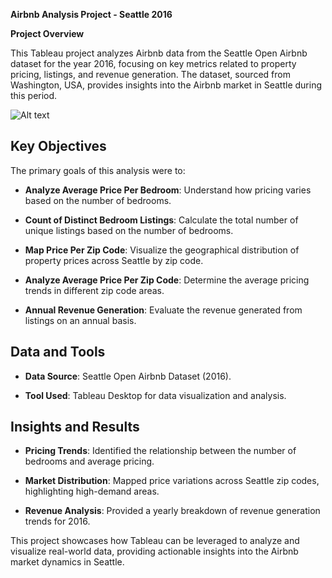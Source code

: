 **Airbnb Analysis Project - Seattle 2016**

**Project Overview**

This Tableau project analyzes Airbnb data from the Seattle Open Airbnb dataset for the year 2016, focusing on key metrics related to property pricing, listings, and revenue generation. The dataset, sourced from Washington, USA, provides insights into the Airbnb market in Seattle during this period.


![Alt text]()



## Key Objectives  

The primary goals of this analysis were to:  

- **Analyze Average Price Per Bedroom**: Understand how pricing varies based on the number of bedrooms.  

- **Count of Distinct Bedroom Listings**: Calculate the total number of unique listings based on the number of bedrooms.  

- **Map Price Per Zip Code**: Visualize the geographical distribution of property prices across Seattle by zip code.  

- **Analyze Average Price Per Zip Code**: Determine the average pricing trends in different zip code areas.  

- **Annual Revenue Generation**: Evaluate the revenue generated from listings on an annual basis.

## Data and Tools  

- **Data Source**: Seattle Open Airbnb Dataset (2016).  

- **Tool Used**: Tableau Desktop for data visualization and analysis.  

## Insights and Results  

- **Pricing Trends**: Identified the relationship between the number of bedrooms and average pricing.  

- **Market Distribution**: Mapped price variations across Seattle zip codes, highlighting high-demand areas.  

- **Revenue Analysis**: Provided a yearly breakdown of revenue generation trends for 2016.

This project showcases how Tableau can be leveraged to analyze and visualize real-world data, providing actionable insights into the Airbnb market dynamics in Seattle.

